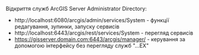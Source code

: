 Відкриття служб ArcGIS Server Administrator Directory:

- http://localhost:6080/arcgis/admin/services/System - функції редагування, зупинки, запуску сервисів 
- http://localhost:6443/arcgis/rest/services/System - перегляд сервисів
- https://gisserver.domain.com:6443/arcgis/manager/ - керування за допомогою інтерфейсу без перегляду служб "...EX"
